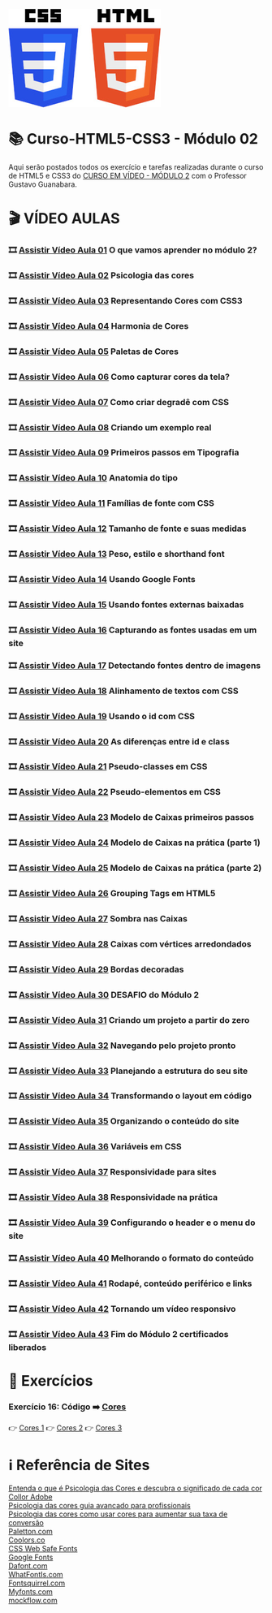 ![image](https://github.com/leosviana/Curso-Html5-Css3/blob/main/html-css/extras/CSS3_and_HTML5-300.jpg)
# :books: Curso-HTML5-CSS3 - Módulo 02

Aqui serão postados todos os exercício e tarefas realizadas durante o curso de HTML5 e CSS3 do [CURSO EM VÍDEO - MÓDULO 2](https://www.youtube.com/playlist?list=PLHz_AreHm4dlUpEXkY1AyVLQGcpSgVF8s) com o Professor Gustavo Guanabara.

# :clapper: VÍDEO AULAS
### :film_strip: [Assistir Vídeo Aula 01](https://www.youtube.com/watch?v=vPNIAJ9B4hg&list=PLHz_AreHm4dlUpEXkY1AyVLQGcpSgVF8s&index=1) O que vamos aprender no módulo 2?<br>
### :film_strip: [Assistir Vídeo Aula 02](https://www.youtube.com/watch?v=A8UNBs7nxw4&list=PLHz_AreHm4dlUpEXkY1AyVLQGcpSgVF8s&index=2) Psicologia das cores<br>
### :film_strip: [Assistir Vídeo Aula 03](https://www.youtube.com/watch?v=uKjKnztS3cY&list=PLHz_AreHm4dlUpEXkY1AyVLQGcpSgVF8s&index=3) Representando Cores com CSS3<br>
### :film_strip: [Assistir Vídeo Aula 04](https://www.youtube.com/watch?v=E2gaDa4ZaTc&list=PLHz_AreHm4dlUpEXkY1AyVLQGcpSgVF8s&index=4) Harmonia de Cores<br> 
### :film_strip: [Assistir Vídeo Aula 05](https://www.youtube.com/watch?v=KC8dm9OvIOU&list=PLHz_AreHm4dlUpEXkY1AyVLQGcpSgVF8s&index=5) Paletas de Cores<br>
### :film_strip: [Assistir Vídeo Aula 06](https://www.youtube.com/watch?v=Swh0Yt2s5Zs&list=PLHz_AreHm4dlUpEXkY1AyVLQGcpSgVF8s&index=6) Como capturar cores da tela?<br>
### :film_strip: [Assistir Vídeo Aula 07](https://www.youtube.com/watch?v=_P-guJX-TtU&list=PLHz_AreHm4dlUpEXkY1AyVLQGcpSgVF8s&index=7) Como criar degradê com CSS<br>
### :film_strip: [Assistir Vídeo Aula 08](https://www.youtube.com/watch?v=reFQrqxOzsg&list=PLHz_AreHm4dlUpEXkY1AyVLQGcpSgVF8s&index=8) Criando um exemplo real<br>
### :film_strip: [Assistir Vídeo Aula 09](https://www.youtube.com/watch?v=m54omTveWa8&list=PLHz_AreHm4dlUpEXkY1AyVLQGcpSgVF8s&index=9) Primeiros passos em Tipografia<br>
### :film_strip: [Assistir Vídeo Aula 10](https://www.youtube.com/watch?v=YZfzstEquas&list=PLHz_AreHm4dlUpEXkY1AyVLQGcpSgVF8s&index=10) Anatomia do tipo<br>
### :film_strip: [Assistir Vídeo Aula 11](https://www.youtube.com/watch?v=dMp1UFD8_lE&list=PLHz_AreHm4dlUpEXkY1AyVLQGcpSgVF8s&index=11) Famílias de fonte com CSS<br>
### :film_strip: [Assistir Vídeo Aula 12](https://www.youtube.com/watch?v=NGfPXJGiNH8&list=PLHz_AreHm4dlUpEXkY1AyVLQGcpSgVF8s&index=12) Tamanho de fonte e suas medidas<br>
### :film_strip: [Assistir Vídeo Aula 13](https://www.youtube.com/watch?v=oHj5ez1bSkc&list=PLHz_AreHm4dlUpEXkY1AyVLQGcpSgVF8s&index=13) Peso, estilo e shorthand font<br>
### :film_strip: [Assistir Vídeo Aula 14](https://www.youtube.com/watch?v=FLuQonci9wU&list=PLHz_AreHm4dlUpEXkY1AyVLQGcpSgVF8s&index=14) Usando Google Fonts<br>
### :film_strip: [Assistir Vídeo Aula 15](https://www.youtube.com/watch?v=3YIXnxA1kqg&list=PLHz_AreHm4dlUpEXkY1AyVLQGcpSgVF8s&index=15) Usando fontes externas baixadas<br>
### :film_strip: [Assistir Vídeo Aula 16](https://www.youtube.com/watch?v=XTtfM0L7Co0&list=PLHz_AreHm4dlUpEXkY1AyVLQGcpSgVF8s&index=16) Capturando as fontes usadas em um site<br>
### :film_strip: [Assistir Vídeo Aula 17](https://www.youtube.com/watch?v=i_c5Fzk807M&list=PLHz_AreHm4dlUpEXkY1AyVLQGcpSgVF8s&index=17) Detectando fontes dentro de imagens<br>
### :film_strip: [Assistir Vídeo Aula 18](https://www.youtube.com/watch?v=tJTtp4qyqdE&list=PLHz_AreHm4dlUpEXkY1AyVLQGcpSgVF8s&index=18) Alinhamento de textos com CSS<br>
### :film_strip: [Assistir Vídeo Aula 19](https://www.youtube.com/watch?v=TZuVpJmSNSE&list=PLHz_AreHm4dlUpEXkY1AyVLQGcpSgVF8s&index=19) Usando o id com CSS<br>
### :film_strip: [Assistir Vídeo Aula 20](https://www.youtube.com/watch?v=zXfTjPrMC_0&list=PLHz_AreHm4dlUpEXkY1AyVLQGcpSgVF8s&index=20) As diferenças entre id e class<br>
### :film_strip: [Assistir Vídeo Aula 21](https://www.youtube.com/watch?v=WPtRX4n0UJs&list=PLHz_AreHm4dlUpEXkY1AyVLQGcpSgVF8s&index=21) Pseudo-classes em CSS<br>
### :film_strip: [Assistir Vídeo Aula 22](https://www.youtube.com/watch?v=vMlrcOVr7po&list=PLHz_AreHm4dlUpEXkY1AyVLQGcpSgVF8s&index=22) Pseudo-elementos em CSS<br>
### :film_strip: [Assistir Vídeo Aula 23](https://www.youtube.com/watch?v=3ZFYXkzXhqE&list=PLHz_AreHm4dlUpEXkY1AyVLQGcpSgVF8s&index=23) Modelo de Caixas primeiros passos<br>
### :film_strip: [Assistir Vídeo Aula 24](https://www.youtube.com/watch?v=rXF1okX0v9E&list=PLHz_AreHm4dlUpEXkY1AyVLQGcpSgVF8s&index=24) Modelo de Caixas na prática (parte 1)<br>
### :film_strip: [Assistir Vídeo Aula 25](https://www.youtube.com/watch?v=-CPoDvZLQ6k&list=PLHz_AreHm4dlUpEXkY1AyVLQGcpSgVF8s&index=25) Modelo de Caixas na prática (parte 2)<br>
### :film_strip: [Assistir Vídeo Aula 26](https://www.youtube.com/watch?v=JPMm-jyKOaM&list=PLHz_AreHm4dlUpEXkY1AyVLQGcpSgVF8s&index=26) Grouping Tags em HTML5<br>
### :film_strip: [Assistir Vídeo Aula 27](https://www.youtube.com/watch?v=JACiDRNWjjQ&list=PLHz_AreHm4dlUpEXkY1AyVLQGcpSgVF8s&index=27) Sombra nas Caixas<br>
### :film_strip: [Assistir Vídeo Aula 28](https://www.youtube.com/watch?v=PGIrTzQqpqo&list=PLHz_AreHm4dlUpEXkY1AyVLQGcpSgVF8s&index=28) Caixas com vértices arredondados<br>
### :film_strip: [Assistir Vídeo Aula 29](https://www.youtube.com/watch?v=n0rjAs_Im4w&list=PLHz_AreHm4dlUpEXkY1AyVLQGcpSgVF8s&index=29) Bordas decoradas<br>
### :film_strip: [Assistir Vídeo Aula 30](https://www.youtube.com/watch?v=xS2D9x8odoE&list=PLHz_AreHm4dlUpEXkY1AyVLQGcpSgVF8s&index=30) DESAFIO do Módulo 2<br>
### :film_strip: [Assistir Vídeo Aula 31](https://www.youtube.com/watch?v=cKEA0-MOhOs&list=PLHz_AreHm4dlUpEXkY1AyVLQGcpSgVF8s&index=31) Criando um projeto a partir do zero<br>
### :film_strip: [Assistir Vídeo Aula 32](https://www.youtube.com/watch?v=YB9c1Zg_Ln4&list=PLHz_AreHm4dlUpEXkY1AyVLQGcpSgVF8s&index=32) Navegando pelo projeto pronto<br>
### :film_strip: [Assistir Vídeo Aula 33](https://www.youtube.com/watch?v=Zju-c3YWgSg&list=PLHz_AreHm4dlUpEXkY1AyVLQGcpSgVF8s&index=33) Planejando a estrutura do seu site<br>
### :film_strip: [Assistir Vídeo Aula 34](https://www.youtube.com/watch?v=D7jnoo7UHKE&list=PLHz_AreHm4dlUpEXkY1AyVLQGcpSgVF8s&index=34) Transformando o layout em código<br>
### :film_strip: [Assistir Vídeo Aula 35](https://www.youtube.com/watch?v=I_vi2q6sC1k&list=PLHz_AreHm4dlUpEXkY1AyVLQGcpSgVF8s&index=35) Organizando o conteúdo do site<br>
### :film_strip: [Assistir Vídeo Aula 36](https://www.youtube.com/watch?v=3S5ts5bzvzM&list=PLHz_AreHm4dlUpEXkY1AyVLQGcpSgVF8s&index=36) Variáveis em CSS<br>
### :film_strip: [Assistir Vídeo Aula 37](https://www.youtube.com/watch?v=WcGPSeuJDJ0&list=PLHz_AreHm4dlUpEXkY1AyVLQGcpSgVF8s&index=37) Responsividade para sites<br>
### :film_strip: [Assistir Vídeo Aula 38](https://www.youtube.com/watch?v=rAdHLNBTCgs&list=PLHz_AreHm4dlUpEXkY1AyVLQGcpSgVF8s&index=38) Responsividade na prática<br>
### :film_strip: [Assistir Vídeo Aula 39](https://www.youtube.com/watch?v=TrfhQwSYCEk&list=PLHz_AreHm4dlUpEXkY1AyVLQGcpSgVF8s&index=39) Configurando o header e o menu do site<br>
### :film_strip: [Assistir Vídeo Aula 40](https://www.youtube.com/watch?v=_KglicHxv3g&list=PLHz_AreHm4dlUpEXkY1AyVLQGcpSgVF8s&index=40) Melhorando o formato do conteúdo<br>
### :film_strip: [Assistir Vídeo Aula 41](https://www.youtube.com/watch?v=pdomr7thueI&list=PLHz_AreHm4dlUpEXkY1AyVLQGcpSgVF8s&index=41) Rodapé, conteúdo periférico e links<br>
### :film_strip: [Assistir Vídeo Aula 42](https://www.youtube.com/watch?v=u9NE0jInb_c&list=PLHz_AreHm4dlUpEXkY1AyVLQGcpSgVF8s&index=42) Tornando um vídeo responsivo<br>
### :film_strip: [Assistir Vídeo Aula 43](https://www.youtube.com/watch?v=V502R5sbIh4&list=PLHz_AreHm4dlUpEXkY1AyVLQGcpSgVF8s&index=43) Fim do Módulo 2 certificados liberados<br>

# :scroll: Exercícios

### Exercício 16: Código :arrow_right: [Cores](https://github.com/leosviana/Curso-Html5-Css3/tree/main/html-css/Modulo%202/Exercicios/ex016)<br>
:point_right: [Cores 1](https://leosviana.github.io/Curso-Html5-Css3/html-css/Modulo%202/Exercicios/ex016/cor01.html)
:point_right: [Cores 2](https://leosviana.github.io/Curso-Html5-Css3/html-css/Modulo%202/Exercicios/ex016/cor02.html)
:point_right: [Cores 3](https://leosviana.github.io/Curso-Html5-Css3/html-css/Modulo%202/Exercicios/ex016/cor03.html)<br>

<!-- ### Exercício 17: Código :arrow_right: [Fontes](https://github.com/ArgemiroC/Curso-Html5-Css3/tree/main/html-css/Modulo%202/exercicios/ex017)<br>
:point_right: [Fonte 1](https://argemiroc.github.io/Curso-Html5-Css3/html-css/Modulo%202/exercicios/ex017/fonte01.html)
:point_right: [Fonte 1](https://argemiroc.github.io/Curso-Html5-Css3/html-css/Modulo%202/exercicios/ex017/fonte02.html)<br>

### Exercício 18: Código :arrow_right: [Fontes com Google fonts](https://github.com/ArgemiroC/Curso-Html5-Css3/tree/main/html-css/Modulo%202/exercicios/ex018)<br>
:point_right: [Fonte 1](https://argemiroc.github.io/Curso-Html5-Css3/html-css/Modulo%202/exercicios/ex018/fonte01.html)
:point_right: [Fonte 2](https://argemiroc.github.io/Curso-Html5-Css3/html-css/Modulo%202/exercicios/ex018/fonte02.html)<br>

### Exercício 19: Código :arrow_right: [Seletores Personalizados](https://github.com/ArgemiroC/Curso-Html5-Css3/tree/main/html-css/Modulo%202/exercicios/ex019)<br>
:point_right: [Seletores Personalizados](https://argemiroc.github.io/Curso-Html5-Css3/html-css/Modulo%202/exercicios/ex019/seletor01.html)<br>

### Exercício 20: Código :arrow_right: [Hover - Links - Pseudo-Classes](https://github.com/ArgemiroC/Curso-Html5-Css3/tree/main/html-css/Modulo%202/exercicios/ex020)<br>
:point_right: [Hover](https://argemiroc.github.io/Curso-Html5-Css3/html-css/Modulo%202/exercicios/ex020/hover.html)
:point_right: [Links](https://argemiroc.github.io/Curso-Html5-Css3/html-css/Modulo%202/exercicios/ex020/links.html)
:point_right: [Pseudo-Classes](https://argemiroc.github.io/Curso-Html5-Css3/html-css/Modulo%202/exercicios/ex020/pseudoclass.html)<br>

### Exercício 21: Código :arrow_right: [Caixas](https://github.com/ArgemiroC/Curso-Html5-Css3/tree/main/html-css/Modulo%202/exercicios/ex021)<br> 
:point_right: [Caixa 1](https://argemiroc.github.io/Curso-Html5-Css3/html-css/Modulo%202/exercicios/ex021/caixa01.html)
:point_right: [Caixa 2](https://argemiroc.github.io/Curso-Html5-Css3/html-css/Modulo%202/exercicios/ex021/caixa02.html)
:point_right: [Caixa 3](https://argemiroc.github.io/Curso-Html5-Css3/html-css/Modulo%202/exercicios/ex021/caixa03.html)<br> -->


<!-- # :keyboard: Desafios
### Desafio 10: Código :arrow_right: [Como surgiu o mascote do android](https://github.com/ArgemiroC/Curso-Html5-Css3/tree/main/html-css/Modulo%202/desafios/d010)<br>
:point_right: [Site: Projeto Android](https://argemiroc.github.io/projeto-android/)<br> -->

# :information_source: Referência de Sites
[Entenda o que é Psicologia das Cores e descubra o significado de cada cor](https://rockcontent.com/br/blog/psicologia-das-cores/)<br>
[Collor Adobe](https://color.adobe.com/pt/create/color-wheel)<br>
[Psicologia das cores guia avancado para profissionais](http://www.matildefilmes.com.br/psicologia-das-cores-guia-avancado-para-profissionais/)<br>
[Psicologia das cores como usar cores para aumentar sua taxa de conversão](https://neilpatel.com/br/blog/psicologia-das-cores-como-usar-cores-para-aumentar-sua-taxa-de-conversao/)<br>
[Paletton.com](https://paletton.com/#uid=1000u0kllllaFw0g0qFqFg0w0aF)<br>
[Coolors.co](https://coolors.co/)<br>
[CSS Web Safe Fonts](https://www.w3schools.com/css/css_font_pairings.asp)<br>
[Google Fonts](https://fonts.google.com/?query=wo)<br>
[Dafont.com](https://www.dafont.com/pt/)<br>
[WhatFontIs.com](https://www.whatfontis.com/)<br>
[Fontsquirrel.com](https://www.fontsquirrel.com/)<br>
[Myfonts.com](https://www.myfonts.com/)<br>
[mockflow.com](https://mockflow.com/)<br> 